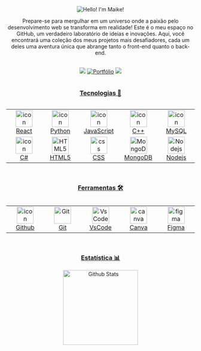 <div align="center">
  <img src="https://readme-typing-svg.demolab.com?font=Fira+Code&weight=600&size=28&pause=1000&color=FFFFFF&center=true&width=500&lines=Fullstack+Developer+%F0%9F%92%BB" alt="Hello! I'm Maike!" />
   
Prepare-se para mergulhar em um universo onde a paixão pelo desenvolvimento web se transforma em realidade! Este é o meu espaço no GitHub, um verdadeiro laboratório de ideias e inovações. Aqui, você encontrará uma coleção dos meus projetos mais desafiadores, cada um deles uma aventura única que abrange tanto o front-end quanto o back-end.

<Div align="center">
  <p ><br>
  <a href=mailto:maikesimoncinims@gmail.com target="_blank"><img src="https://img.shields.io/badge/Gmail-D14836?style=for-the-badge&logo=gmail&logoColor=white"></a >
<a href="https://maike-simoncini.github.io/Portifolio-Pessoal/" target="_blank">
  <img src="https://img.shields.io/badge/Portfólio-000000?style=for-the-badge&logo=portfolio&logoColor=white" alt="Portfólio"></a>
  <a href="https://www.linkedin.com/in/maike-simoncini-da-silva-9769b2287" target="_blank">
    <img src="https://img.shields.io/badge/-LinkedIn-%230077B5?style=for-the-badge&logo=linkedin&logoColor=white" target="_blank"></ um>
  </p> 

#

### Tecnologias 🚀

<div style="display: flex; align-items: flex-start; align: center">
<table align="center">
  <tr>
    <td align="center" width="96">
        <img src="https://techstack-generator.vercel.app/react-icon.svg" alt="icon" width="45" height="45" />
      <br>React
    </td>
    <td align="center" width="96">
      <a href="#macropower-tech">
        <img src="https://techstack-generator.vercel.app/python-icon.svg" alt="icon" width="45" height="45" />
      </a>
      <br>Python
    </td>
    <td align="center" width="96">
        <img src="https://techstack-generator.vercel.app/js-icon.svg" alt="icon" width="45" height="45" />
      <br>JavaScript
    </td>
    <td align="center" width="96">
        <img src="https://techstack-generator.vercel.app/cpp-icon.svg" alt="icon" width="45" height="45" />
      <br>C++
    </td>
    <td align="center" width="96">
        <img src="https://techstack-generator.vercel.app/mysql-icon.svg" alt="icon" width="45" height="45" />
      <br>MySQL
    </td>
  </tr>
  <tr>
    <td align="center" width="96">
        <img src="https://techstack-generator.vercel.app/csharp-icon.svg" alt="icon" width="45" height="45" />
      <br>C#
    </td>
    <td align="center"  width="96">
        <img src="https://skillicons.dev/icons?i=html" width="45" height="45" alt="HTML5" />
      <br>HTML5
    </td>
    <td align="center" width="96">
        <img src="https://skillicons.dev/icons?i=css" width="45" height="45" alt="css" />
      <br>CSS
    </td>
    <td align="center" width="96">
        <img src="https://skillicons.dev/icons?i=mongodb" width="45" height="45" alt="MongoDB" />
      <br>MongoDB
    </td>
     <td align="center" width="96">
        <img src="https://skillicons.dev/icons?i=nodejs" width="45" height="45" alt="Nodejs" />
      <br>Nodejs
      </td>
  </tr>        
</table>
</div>

#

### Ferramentas 🛠️

<div style="display: flex; align-items: flex-start; align: center">
<table align="center">
  <tr>
    <td align="center" width="96">
        <img src="https://techstack-generator.vercel.app/github-icon.svg" alt="icon" width="45" height="45" />
      <br>Github
  </td>
    <td align="center" width="96"> 
        <img src="https://user-images.githubusercontent.com/25181517/192108372-f71d70ac-7ae6-4c0d-8395-51d8870c2ef0.png" width="45" height="45" alt="Git" />
      <br>Git
    </td>
    <td align="center" width="96">
        <img src="https://skillicons.dev/icons?i=vscode" width="45" height="45" alt="VsCode" />
      <br>VsCode
    </td>
       <td align="center" width="96">
     <img src="https://cdn.jsdelivr.net/gh/devicons/devicon/icons/canva/canva-original.svg" height="45" alt="canva logo" />
   <br>Canva
      </td>
     <td align="center" width="96">
        <img src="https://cdn.jsdelivr.net/gh/devicons/devicon/icons/figma/figma-original.svg" height="45" alt="figma logo" />
      <br>Figma
    </td>
</tr>
  </table>
</div>

#

### Estatística 📊

<div>
  <p centenas>
  <img 
    height="200" 
    alt="Github Stats"
    align="ce44" 
    src="https://github-readme-stats.vercel.app/api/top-langs/?username=Maike-Simoncini&layout=compact&langs_count=16&theme=tokyonight"/>
  </p>
</div>
